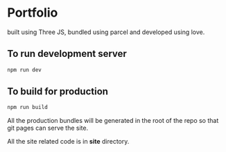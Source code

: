 # Portfolio
built using Three JS, bundled using parcel and developed using love.

## To run development server
```bash
npm run dev
```

## To build for production
```bash
npm run build
```

All the production bundles will be generated in the root of the repo so that git pages can serve the site.

All the site related code is in **site** directory.